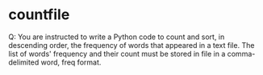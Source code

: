 # countfile
Q: You are instructed to write a Python code to count and sort, in descending order, the frequency of words that appeared in a text file. The list of words' frequency and their count must be stored in file in a comma-delimited word, freq format.
